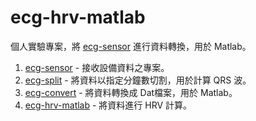 # ecg-hrv-matlab

個人實驗專案，將 [ecg-sensor](https://github.com/explooosion/ecg-sensor) 進行資料轉換，用於 Matlab。

1. [ecg-sensor](https://github.com/explooosion/ecg-sensor) - 接收設備資料之專案。
2. [ecg-split](https://github.com/explooosion/ecg-split) - 將資料以指定分鐘數切割，用於計算 QRS 波。
3. [ecg-convert](https://github.com/explooosion/ecg-convert) - 將資料轉換成 Dat檔案，用於 Matlab。
4. [ecg-hrv-matlab](https://github.com/explooosion/ecg-hrv-matlab) - 將資料進行 HRV 計算。

